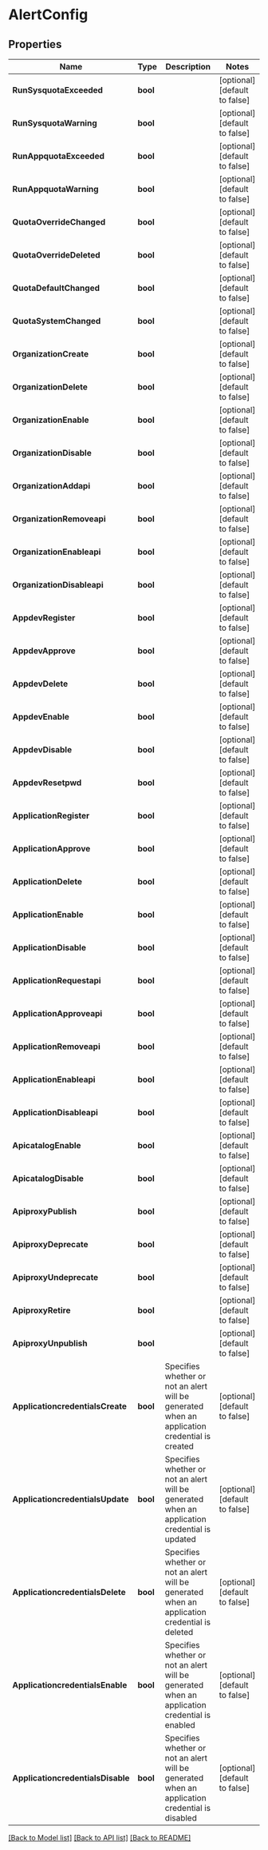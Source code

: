 # AlertConfig

## Properties

Name | Type | Description | Notes
------------ | ------------- | ------------- | -------------
**RunSysquotaExceeded** | **bool** |  | [optional] [default to false]
**RunSysquotaWarning** | **bool** |  | [optional] [default to false]
**RunAppquotaExceeded** | **bool** |  | [optional] [default to false]
**RunAppquotaWarning** | **bool** |  | [optional] [default to false]
**QuotaOverrideChanged** | **bool** |  | [optional] [default to false]
**QuotaOverrideDeleted** | **bool** |  | [optional] [default to false]
**QuotaDefaultChanged** | **bool** |  | [optional] [default to false]
**QuotaSystemChanged** | **bool** |  | [optional] [default to false]
**OrganizationCreate** | **bool** |  | [optional] [default to false]
**OrganizationDelete** | **bool** |  | [optional] [default to false]
**OrganizationEnable** | **bool** |  | [optional] [default to false]
**OrganizationDisable** | **bool** |  | [optional] [default to false]
**OrganizationAddapi** | **bool** |  | [optional] [default to false]
**OrganizationRemoveapi** | **bool** |  | [optional] [default to false]
**OrganizationEnableapi** | **bool** |  | [optional] [default to false]
**OrganizationDisableapi** | **bool** |  | [optional] [default to false]
**AppdevRegister** | **bool** |  | [optional] [default to false]
**AppdevApprove** | **bool** |  | [optional] [default to false]
**AppdevDelete** | **bool** |  | [optional] [default to false]
**AppdevEnable** | **bool** |  | [optional] [default to false]
**AppdevDisable** | **bool** |  | [optional] [default to false]
**AppdevResetpwd** | **bool** |  | [optional] [default to false]
**ApplicationRegister** | **bool** |  | [optional] [default to false]
**ApplicationApprove** | **bool** |  | [optional] [default to false]
**ApplicationDelete** | **bool** |  | [optional] [default to false]
**ApplicationEnable** | **bool** |  | [optional] [default to false]
**ApplicationDisable** | **bool** |  | [optional] [default to false]
**ApplicationRequestapi** | **bool** |  | [optional] [default to false]
**ApplicationApproveapi** | **bool** |  | [optional] [default to false]
**ApplicationRemoveapi** | **bool** |  | [optional] [default to false]
**ApplicationEnableapi** | **bool** |  | [optional] [default to false]
**ApplicationDisableapi** | **bool** |  | [optional] [default to false]
**ApicatalogEnable** | **bool** |  | [optional] [default to false]
**ApicatalogDisable** | **bool** |  | [optional] [default to false]
**ApiproxyPublish** | **bool** |  | [optional] [default to false]
**ApiproxyDeprecate** | **bool** |  | [optional] [default to false]
**ApiproxyUndeprecate** | **bool** |  | [optional] [default to false]
**ApiproxyRetire** | **bool** |  | [optional] [default to false]
**ApiproxyUnpublish** | **bool** |  | [optional] [default to false]
**ApplicationcredentialsCreate** | **bool** | Specifies whether or not an alert will be generated when an application credential is created | [optional] [default to false]
**ApplicationcredentialsUpdate** | **bool** | Specifies whether or not an alert will be generated when an application credential is updated | [optional] [default to false]
**ApplicationcredentialsDelete** | **bool** | Specifies whether or not an alert will be generated when an application credential is deleted | [optional] [default to false]
**ApplicationcredentialsEnable** | **bool** | Specifies whether or not an alert will be generated when an application credential is enabled | [optional] [default to false]
**ApplicationcredentialsDisable** | **bool** | Specifies whether or not an alert will be generated when an application credential is disabled | [optional] [default to false]

[[Back to Model list]](../README.md#documentation-for-models) [[Back to API list]](../README.md#documentation-for-api-endpoints) [[Back to README]](../README.md)


